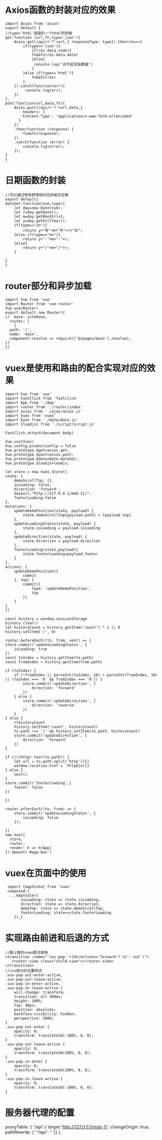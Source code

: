 # Axios函数的封装对应的效果
	
	import Axios from 'axios'
    export default {
	//type='html'就是扒一个html的页面
	get:function (url,fn,type='json'){
		Axios.get(/api/+'?'+url,{ responseType: type}).then(res=>{
			if(type=='json'){
				if(res.data.code){
				fn&&fn(res.data.data)
				}else{
				 console.log('对不起没有数据')
				}
			}else if(type=='html'){
				fn&&fn(res)
			}
		}).catch(function(err){
        	 console.log(err);
    	})
	},
	post:function(url,data,fn){
		Axios.post(/api/+'?'+url,data,{
			headers: {
           'Content-Type': 'application/x-www-form-urlencoded'
          }
		})
		.then(function (response) {
			fn&&fn(response);
      	})
	    .catch(function (error) {
	        console.log(error);
	    });
	}
    }

# 日期函数的封装

	//可以通过修改获得相对应的格式日期
	export default{
	dateSet:function(num,type){
  		let day=new Date(num);
  		let r=day.getDate();
  		let m=day.getMonth()+1;
  		let y=day.getFullYear();
  		if(type=="zn"){
  			return y+"年"+m+"月"+r+"日";
  		}else if(type=="en"){
  			return y+"-"+m+"-"+r;
  		}else{
  			return y+"/"+m+"/"+r;
  		}
  		
    }
    }

# router部分和异步加载

	import Vue from 'vue'
	import Router from 'vue-router'
	Vue.use(Router)
	export default new Router({
	//	base: sitebase,
	  routes: [
	    {
      path: '/',
      name: 'main',
      component:resolve => require(['@/pages/main'],resolve),
    }]
	})

# vuex是使用和路由的配合实现对应的效果

	import Vue from 'vue'
	import FastClick from 'fastclick'
	import App from './App'
	import router from './router/index'
	import axios from './ajax/axios.js'
	import Vuex from 'vuex'
	import Date from './date/date.js'
	import {loadjs} from './script/script.js'
	
	FastClick.attach(document.body)
	
	Vue.use(Vuex)
	Vue.config.productionTip = false
	Vue.prototype.$get=axios.get;
	Vue.prototype.$post=axios.post;
	Vue.prototype.$date=Date.dateSet;
	Vue.prototype.$loadjs=loadjs;
	
	let store = new Vuex.Store({
    state: {
        demoScrollTop: {},
        isLoading: false,
        direction: 'forward',
        baseurl:"http://127.0.0.1/mob-11/",
        footerLoading:false
    },
    mutations: {
        updateDemoPosition(state, payload) {
            state.demoScrollTop[payload.path] = [payload.top]
        },
        updateLoadingStatus(state, payload) {
            state.isLoading = payload.isLoading
        },
        updateDirection(state, payload) {
            state.direction = payload.direction
        },
        footerLoading(state,payload){
        	state.footerLoading=payload.footer
        }
    },
    actions: {
        updateDemoPosition({
            commit
        }, top) {
            commit({
                type: 'updateDemoPosition',
                top
            })
        }
    }
	})
	
	const history = window.sessionStorage
	history.clear()
	let historyCount = history.getItem('count') * 1 || 0
	history.setItem('/', 0)
	
	router.beforeEach((to, from, next) => {
    store.commit('updateLoadingStatus', {
        isLoading: true
    })
    const toIndex = history.getItem(to.path)
    const fromIndex = history.getItem(from.path)

    if (toIndex) {
        if (!fromIndex || parseInt(toIndex, 10) > parseInt(fromIndex, 10) || (toIndex === '0' && fromIndex === '0')) {
            store.commit('updateDirection', {
                direction: 'forward'
            })
        } else {
            store.commit('updateDirection', {
                direction: 'reverse'
            })
        }
    } else {
        ++historyCount
        history.setItem('count', historyCount)
        to.path !== '/' && history.setItem(to.path, historyCount)
        store.commit('updateDirection', {
            direction: 'forward'
        })
    }

    if (/\/http/.test(to.path)) {
        let url = to.path.split('http')[1]
        window.location.href = `http${url}`
    } else {
        next()
    }
    store.commit('footerLoading',{
  		footer: false
  	})
	    
	})
	
	router.afterEach((to, from) => {
	    store.commit('updateLoadingStatus', {
	        isLoading: false
	    });
	   
	})
	new Vue({
	  store,
	  router,
	  render: h => h(App)
	}).$mount('#app-box')

# vuex在页面中的使用
	
	 import {mapState} from 'vuex'
	 computed:{
      ...mapState({
           isLoading: state => state.isLoading,
           direction: state => state.direction,
           demoTop: state => state.demoScrollTop,
           footerLoading: state=>state.footerLoading
        }),}

# 实现路由前进和后退的方式
	
	//跟上面的vuex配合使用
	<transition :name="'vux-pop-'+(direction=='forward'?'in':'out')">
       <router-view class="child-view"></router-view>
    </transition>
	//css部分的主要样式
	.vux-pop-out-enter-active,
    .vux-pop-out-leave-active,
    .vux-pop-in-enter-active,
    .vux-pop-in-leave-active {
        will-change: transform;
        transition: all 500ms;
        height: 100%;
        top: 46px;
        position: absolute;
        backface-visibility: hidden;
        perspective: 1000;
    }
    .vux-pop-out-enter {
        opacity: 0;
        transform: translate3d(-100%, 0, 0);
    }
    .vux-pop-out-leave-active {
        opacity: 0;
        transform: translate3d(100%, 0, 0);
    }
    .vux-pop-in-enter {
        opacity: 0;
        transform: translate3d(100%, 0, 0);
    }
    .vux-pop-in-leave-active {
        opacity: 0;
        transform: translate3d(-100%, 0, 0);
    }

# 服务器代理的配置
   
   proxyTable: {
    	'/api':{
    		target:'http://127.0.0.1/mob-1/',
    		changeOrigin: true,
    		pathRewrite: {
      		'^/api': ''
    		}}
    },
	
